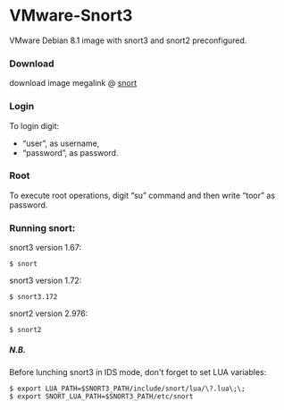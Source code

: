 # VMware-Snort3
VMware Debian 8.1 image with snort3 and snort2 preconfigured.


###  Download 
download image megalink @ [snort][mega]


### Login
To login digit: 
* “user”, as username, 
* “password”, as password.

### Root
To execute root operations, digit “su” command and then write “toor” as password.


### Running snort:

snort3 version 1.67: 
```
$ snort
```
snort3 version 1.72:  
 ```
$ snort3.172
```
snort2 version 2.976: 
 ```
$ snort2
```

##### N.B. 
Before lunching snort3 in IDS mode, don't forget to set LUA variables:
 ```
$ export LUA_PATH=$SNORT3_PATH/include/snort/lua/\?.lua\;\;
$ export SNORT_LUA_PATH=$SNORT3_PATH/etc/snort
```

[mega]: <https://mega.nz/>



